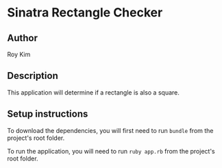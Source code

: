 # Sinatra Rectangle Checker

## Author
Roy Kim

## Description
This application will determine if a rectangle is also a square.

## Setup instructions
To download the dependencies, you will first need to run `bundle` from the project's root folder.

To run the application, you will need to run `ruby app.rb` from the project's root folder.
